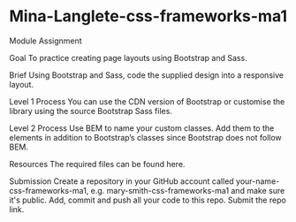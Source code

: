 # Mina-Langlete-css-frameworks-ma1

Module Assignment

Goal
To practice creating page layouts using Bootstrap and Sass.

Brief
Using Bootstrap and Sass, code the supplied design into a responsive layout.

Level 1 Process
You can use the CDN version of Bootstrap or customise the library using the source Bootstrap Sass files.

Level 2 Process
Use BEM to name your custom classes. Add them to the elements in addition to Bootstrap’s classes since Bootstrap does not follow BEM.

Resources
The required files can be found here.

Submission
Create a repository in your GitHub account called your-name-css-frameworks-ma1, e.g. mary-smith-css-frameworks-ma1 and make sure it's public.
Add, commit and push all your code to this repo.
Submit the repo link.
